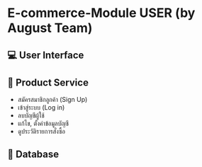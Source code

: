 # E-commerce-Module USER (by August Team)

## :computer: User Interface 

## :wrench: Product Service 
-   สมัครสมาชิกลูกค้า (Sign Up)
-   เข้าสู่ระบบ (Log in)
-   ลบบัญชีผู้ใช้
-   แก้ไข, ตั้งค่าข้อมูลบัญชี
-   ดูประวัติรายการสั่งซื้อ


## :page_with_curl: Database 
